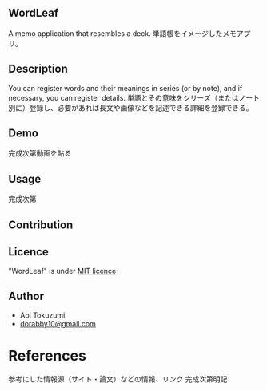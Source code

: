 ## WordLeaf
A memo application that resembles a deck.
単語帳をイメージしたメモアプリ。


## Description
You can register words and their meanings in series (or by note), and if necessary, you can register details.
単語とその意味をシリーズ（またはノート別に）登録し、必要があれば長文や画像などを記述できる詳細を登録できる。

## Demo
完成次第動画を貼る

## Usage
完成次第

## Contribution

## Licence

"WordLeaf" is under  [MIT licence](https://github.com/dorabby/wordleaf.git)

## Author
* Aoi Tokuzumi
* dorabby10@gmail.com

# References
参考にした情報源（サイト・論文）などの情報、リンク
完成次第明記